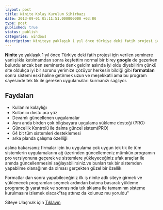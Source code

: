 ```yaml
---
layout: post
title: Ninite Kolay Kurulum Sihirbazı
date: 2013-09-01 05:11:51.000000000 +03:00
type: post
published: true
status: publish
categories: windows
description: Niniteye yaklaşık 1 yıl önce türkiye deki fatih projesi için verilen seminere yanlışlıkla katılmamdan sonra keşfettim normal bir birey googlede
---
```


**Ninite** ye yaklaşık 1 yıl önce Türkiye deki fatih projesi için verilen seminere yanlışlıkla katılmamdan sonra keşfettim normal bir birey
**google** de gezerken bulurdu ancak ben seminerde denk geldim aslında iyi oldu diyebilirim çünkü site oldukça iyi bir sorunu yerimize çözüyor herkesin bildiği gibi **formatdan** sonra sistemi eski haline getirmek uzun ve meşekkatli ama bu program sayesinde tek tık ile gereken uygulamaları kurmanızı sağlıyor.

## Faydaları

- Kullanım kolaylığı
- Kullanıcı dostu ara yüz
- Devamlı güncellenen uygulamalar
- Aynı anda birden çok bilgisayara uygulama yükleme desteği (PRO)
- Güncellik Kontrolü ile daima güncel sistem(PRO)
- 64 bit tüm sistemleri desteklemesi
- arka planda çalışma özelliği

aslına bakarsanız firmalar için bu uygulama çok uygun tek tık ile tüm sistemlerin&nbsp;uygulamalarını ağ üzerinden güncellemeniz mümkün programın pro versiyonuna geçerek ve sistemlere yükleyeceğiniz ufak araçlar ile anında güncellenmesini sağlayabilirsiniz.ve bunları tek bir sistemden yapabilme olanağının da olması gerçekten güzel bir özellik

Formatlar dan sonra yapabileceğiniz ilk iş ninite adlı siteye girmek ve yüklenecek programları seçmek ardından butona basarak yükleme programcığı yaratmak ve sonrasında tek tıklama ile tamamının sisteme kurulmasını izlemek olacak"taş attınız da kolunuz mu yoruldu"

Siteye Ulaşmak için [Tıklayın](https://ninite.com/)
